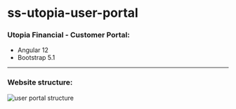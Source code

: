 # ss-utopia-user-portal

### Utopia Financial - Customer Portal:
- Angular 12
- Bootstrap 5.1

---

### Website structure:

![user portal structure](https://user-images.githubusercontent.com/87076278/132716793-c53c698c-8866-4f03-80e8-eac9c0f8fe32.png)

